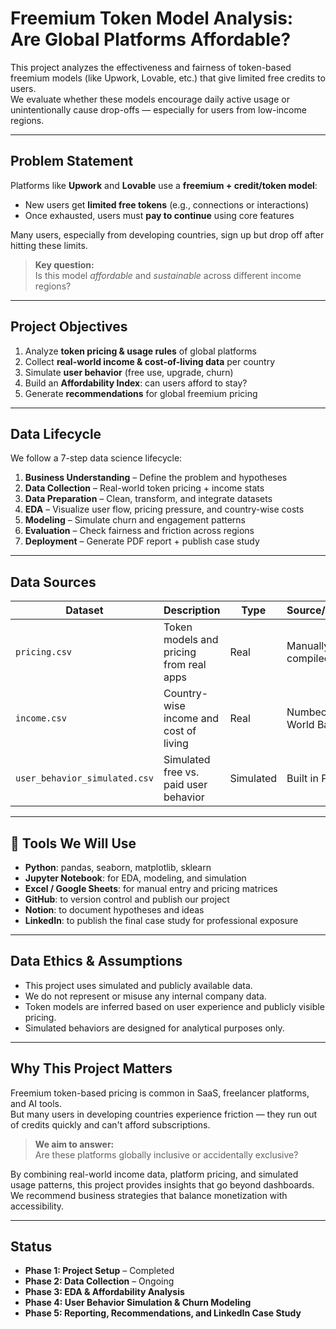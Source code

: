# Freemium Token Model Analysis: Are Global Platforms Affordable?

This project analyzes the effectiveness and fairness of token-based freemium models (like Upwork, Lovable, etc.) that give limited free credits to users.  
We evaluate whether these models encourage daily active usage or unintentionally cause drop-offs — especially for users from low-income regions.

---

## Problem Statement

Platforms like **Upwork** and **Lovable** use a **freemium + credit/token model**:

- New users get **limited free tokens** (e.g., connections or interactions)
- Once exhausted, users must **pay to continue** using core features

Many users, especially from developing countries, sign up but drop off after hitting these limits.

> **Key question:**  
Is this model *affordable* and *sustainable* across different income regions?

---

## Project Objectives

1. Analyze **token pricing & usage rules** of global platforms  
2. Collect **real-world income & cost-of-living data** per country  
3. Simulate **user behavior** (free use, upgrade, churn)  
4. Build an **Affordability Index**: can users afford to stay?  
5. Generate **recommendations** for global freemium pricing  

---

## Data Lifecycle

We follow a 7-step data science lifecycle:

1. **Business Understanding** – Define the problem and hypotheses  
2. **Data Collection** – Real-world token pricing + income stats  
3. **Data Preparation** – Clean, transform, and integrate datasets  
4. **EDA** – Visualize user flow, pricing pressure, and country-wise costs  
5. **Modeling** – Simulate churn and engagement patterns  
6. **Evaluation** – Check fairness and friction across regions  
7. **Deployment** – Generate PDF report + publish case study  


---

##  Data Sources

| Dataset       | Description                               | Type       | Source/Status       |
|---------------|-------------------------------------------|------------|---------------------|
| `pricing.csv` | Token models and pricing from real apps   | Real       | Manually compiled   |
| `income.csv`  | Country-wise income and cost of living    | Real       | Numbeo, World Bank  |
| `user_behavior_simulated.csv` | Simulated free vs. paid user behavior | Simulated | Built in Python      |

---

## 🧰 Tools We Will Use

- **Python**: pandas, seaborn, matplotlib, sklearn  
- **Jupyter Notebook**: for EDA, modeling, and simulation  
- **Excel / Google Sheets**: for manual entry and pricing matrices  
- **GitHub**: to version control and publish our project  
- **Notion**: to document hypotheses and ideas  
- **LinkedIn**: to publish the final case study for professional exposure

---

## Data Ethics & Assumptions

- This project uses simulated and publicly available data.
- We do not represent or misuse any internal company data.
- Token models are inferred based on user experience and publicly visible pricing.
- Simulated behaviors are designed for analytical purposes only.

---

## Why This Project Matters

Freemium token-based pricing is common in SaaS, freelancer platforms, and AI tools.  
But many users in developing countries experience friction — they run out of credits quickly and can't afford subscriptions.  

> **We aim to answer:**  
> Are these platforms globally inclusive or accidentally exclusive?

By combining real-world income data, platform pricing, and simulated usage patterns, this project provides insights that go beyond dashboards.  
We recommend business strategies that balance monetization with accessibility.

---

## Status

-  **Phase 1: Project Setup** – Completed  
-  **Phase 2: Data Collection** – Ongoing  
-  **Phase 3: EDA & Affordability Analysis**  
-  **Phase 4: User Behavior Simulation & Churn Modeling**  
-  **Phase 5: Reporting, Recommendations, and LinkedIn Case Study**


